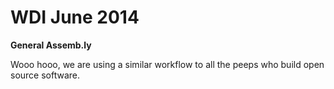 # WDI June 2014

__General Assemb.ly__

Wooo hooo, we are using a similar workflow to all the peeps who build open
source software. 
